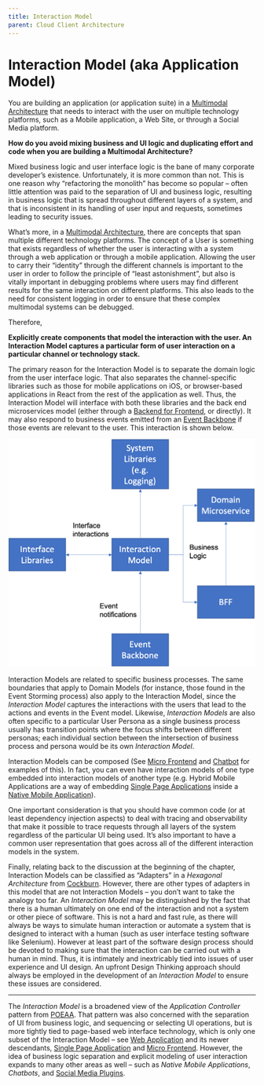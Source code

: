 ```yaml
---
title: Interaction Model
parent: Cloud Client Architecture
---
```

# Interaction Model (aka Application Model)
  
You are building an application (or application suite) in a [Multimodal Architecture](Multimodal-Architecture.md) that needs to interact with the user on multiple technology platforms, such as a Mobile application, a Web Site, or through a Social Media platform. 

**How do you avoid mixing business and UI logic and duplicating effort and code when you are building a Multimodal Architecture?**

Mixed business logic and user interface logic is the bane of many corporate developer’s existence.  Unfortunately, it is more common than not.  This is one reason why “refactoring the monolith” has become so popular – often little attention was paid to the separation of UI and business logic, resulting in business logic that is spread throughout different layers of a system, and that is inconsistent in its handling of user input and requests, sometimes leading to security issues.

What’s more, in a [Multimodal Architecture](Multimodal-Architecture.md), there are concepts that span multiple different technology platforms.  The concept of a User is something that exists regardless of whether the user is interacting with a system through a web application or through a mobile application.  Allowing the user to carry their “identity” through the different channels is important to the user in order to follow the principle of “least astonishment”, but also is vitally important in debugging problems where users may find different results for the same interaction on different platforms.   This also leads to the need for consistent logging in order to ensure that these complex multimodal systems can be debugged.

Therefore,

**Explicitly create components that model the interaction with the user.  An Interaction Model captures a particular form of user interaction on a particular channel or technology stack.** 

The primary reason for the Interaction Model is to separate the domain logic from the user interface logic.  That also separates the channel-specific libraries such as those for mobile applications on iOS, or browser-based applications in React from the rest of the application as well.  Thus, the Interaction Model will interface with both these libraries and the back end microservices model (either through a [Backend for Frontend](../Microservices/Backend-For-Frontend.md), or directly). It may also respond to business events emitted from an [Event Backbone](../EventDrivenSystems/Event-Backbone.md) if those events are relevant to the user. This interaction is shown below. 

![Interaction Model Architecture](../assets/InteractionModel.png)

Interaction Models are related to specific business processes.  The same boundaries that apply to Domain Models (for instance, those found in the Event Storming process) also apply to the Interaction Model, since the *Interaction Model* captures the interactions with the users that lead to the actions and events in the Event model.  Likewise, *Interaction Models* are also often specific to a particular User Persona as a single business process usually has transition points where the focus shifts between different personas; each individual section between the intersection of business process and persona would be its own *Interaction Model*.

Interaction Models can be composed (See [Micro Frontend](Micro-Frontend.md) and [Chatbot](Chatbot.md) for examples of this).  In fact, you can even have interaction models of one type embedded into interaction models of another type (e.g. Hybrid Mobile Applications are a way of embedding [Single Page Applications](Single-Page-Application.md) inside a [Native Mobile Application](Native-Mobile-Application.md)).

One important consideration is that you should have common code (or at least dependency injection aspects) to deal with tracing and observability that make it possible to trace requests through all layers of the system regardless of the particular UI being used.  It’s also important to have a common user representation that goes across all of the different interaction models in the system.  

Finally, relating back to the discussion at the beginning of the chapter, Interaction Models can be classified as “Adapters” in a *Hexagonal Architecture* from [Cockburn](https://alistair.cockburn.us/hexagonal-architecture/). However, there are other types of adapters in this model that are not Interaction Models – you don’t want to take the analogy too far.  An *Interaction Model* may be distinguished by the fact that there is a human ultimately on one end of the interaction and not a system or other piece of software.  This is not a hard and fast rule, as there will always be ways to simulate human interaction or automate a system that is designed to interact with a human (such as user interface testing software like Selenium).  However at least part of the software design process should be devoted to making sure that the interaction can be carried out with a human in mind. Thus, it is intimately and inextricably tied into issues of user experience and UI design.  An upfront Design Thinking approach should always be employed in the development of an *Interaction Model* to ensure these issues are considered.

* * *

The *Interaction Model* is a broadened view of the *Application Controller* pattern from [POEAA](https://www.amazon.com/Patterns-Enterprise-Application-Architecture-Martin/dp/0321127420).  That pattern was also concerned with the separation of UI from business logic, and sequencing or selecting UI operations, but is more tightly tied to page-based web interface technology, which is only one subset of the Interaction Model – see [Web Application](Web-Application.md) and its newer descendants, [Single Page Application](Single-Page-Application.md) and [Micro Frontend](Micro-Frontend.md).  However, the idea of business logic separation and explicit modeling of user interaction expands to many other areas as well – such as *Native Mobile Applications*, *Chatbots*, and [Social Media Plugins](Social-Media-Plugin.md).
